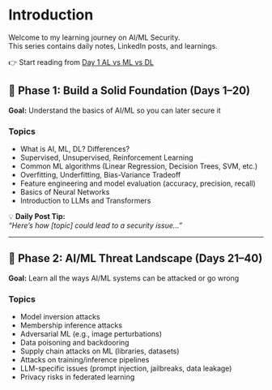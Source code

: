 # Introduction

Welcome to my learning journey on AI/ML Security.\
This series contains daily notes, LinkedIn posts, and learnings.

👉 Start reading from [Day 1 AL vs ML vs DL](Day01.md)

## 🧠 Phase 1: Build a Solid Foundation (Days 1–20)

**Goal:** Understand the basics of AI/ML so you can later secure it

### Topics

* What is AI, ML, DL? Differences?
* Supervised, Unsupervised, Reinforcement Learning
* Common ML algorithms (Linear Regression, Decision Trees, SVM, etc.)
* Overfitting, Underfitting, Bias-Variance Tradeoff
* Feature engineering and model evaluation (accuracy, precision, recall)
* Basics of Neural Networks
* Introduction to LLMs and Transformers

💡 **Daily Post Tip:**\
 _“Here’s how \[topic] could lead to a security issue…”_

***

## 🔐 Phase 2: AI/ML Threat Landscape (Days 21–40)

**Goal:** Learn all the ways AI/ML systems can be attacked or go wrong

### Topics

* Model inversion attacks
* Membership inference attacks
* Adversarial ML (e.g., image perturbations)
* Data poisoning and backdooring
* Supply chain attacks on ML (libraries, datasets)
* Attacks on training/inference pipelines
* LLM-specific issues (prompt injection, jailbreaks, data leakage)
* Privacy risks in federated learning
